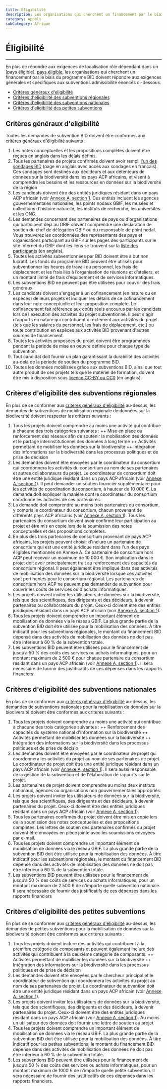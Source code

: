 ```yaml
---
title: Éligibilité
description: Les organisations qui cherchent un financement par le biais du programme BID doivent satisfaire aux éligibilités générales et spécifiques à l'admissibilité à la subvention.
category: Appels
subCategory: Afrique
---
```

# Éligibilité

----------
En plus de répondre aux exigences de localisation rôle dépendant dans un [pays éligible],  [pays éligible](eligible-countries), les organisations qui cherchent un financement par le biais du programme BID doivent répondre aux exigences générales et spécifiques aux subventions admissibilité énoncés ci-dessous. 

+ [Critères généraux d'eligibilité](#generaux)
+ [Critères d'eligibilité des subventions régionales](#regionales)
+ [Critères d'eligibilité des subventions nationales](#nationales)
+ [Critères d'eligibilité des petites subventions](#petites)

## Critères généraux d'eligibilité<a name="generaux"></a>

Toutes les demandes de subvention BID doivent être conformes aux critères généraux d'éligibilité suivants :

1. Les notes conceptuelles et les propositions complètes doivent être reçues en anglais dans les délais définis.
2. Tous les partenaires de projets confirmés doivent avoir rempli [l'un des sondages BID](http://www.gbif.org/news/surveys-for-data-holders-decision-makers) (page en anglais avec accès aux sondages en français). Ces sondages sont destinés aux décideurs et aux détenteurs de données sur la biodiversité dans les pays ACP africains, et visent à comprendre les besoins et les ressources en données sur la biodiversité de la région
3. Les candidats doivent être des entités juridiques résidant dans un pays ACP africain (voir [Annexe A, section 1](http://www.gbif.org/sites/default/files/gbif_project/files/BID-call-for-proposals-Annex-A.pdf). Ces entités incluent les agences gouvernementales nationales, les points nodaux GBIF, les musées et collections d'histoire naturelle, les instituts de recherche, les universités et les ONG.
4. Les demandes concernant des partenaires de pays ou d'organisations qui participent déjà au GBIF doivent comprendre une déclaration de soutien du chef de délégation GBIF ou du responsable de point nodal. Vous trouverez les coordonnées des représentants des pays et organisations participant au GBIF sur les pages des participants sur le site Internet du GBIF dont les liens se trouvent sur la [liste des participants](http://www.gbif.org/participation/participant-list) (en anglais).
5. Toutes les activités subventionnées par BID doivent être à but non lucratif. Les fonds du programme BID peuvent être utilisés pour subventionner les heures de travail du personnel, les frais de déplacement et les frais liés à l’organisation de réunions et d’ateliers, et un montant limité de frais d’équipement et de services informatiques.
6. Les subventions BID ne peuvent pas être utilisées pour couvrir des frais généraux.
7. Les candidats doivent s'engager à un cofinancement (en nature ou en espèces) de leurs projets et indiquer les détails de ce cofinancement dans leur note conceptuelle et leur proposition complète. Le cofinancement fait référence aux coûts réels encourus par les candidats lors de l'exécution des activités du projet subventionné. Il peut s'agir d'apports en nature qui contribuent directement aux activités du projet (tels que les salaires du personnel, les frais de déplacement, etc.) ou toute contribution en espèces aux activités BID provenant d'autres sources de financement.
8. Toutes les activités proposées du projet doivent être programmées pendant la période de mise en oeuvre définie pour chaque type de subvention.
9. Tout candidat doit fournir un plan garantissant la durabilité des activités au-delà de la période de soutien du programme BID.
10. Toutes les données mobilisées grâce aux subventions BID, ainsi que tout autre produit de ces projets tels que le matériel de formation, doivent être mis à disposition sous [licence CC-BY ou CC0](http://www.gbif.org/newsroom/news/data-licensing-and-endorsement) (en anglais).

## Critères d'eligibilité des subventions régionales<a name="regionales"></a>

En plus de se conformer aux [critères généraux d'éligibilité](#generaux) au-dessus, les demandes de subventions de mobilisation régionale de données sur la biodiversité doivent respecter les critères suivants :
1. Tous les projets doivent comprendre au moins une activité qui contribue à chacune des trois catégories suivantes :
++ Mise en place ou renforcement des réseaux afin de soutenir la mobilisation des données et le partage interinstitutionnel des données à long terme
++ Activités permettant de mobiliser les données sur la biodiversité
++ Intégration des informations sur la biodiversité dans les processus politiques et de prise de décision
2. Les demandes doivent être envoyées par le coordinateur du consortium qui coordonnera les activités du consortium au nom de ses partenaires et autres collaborateurs du projet. Le coordinateur de consortium doit être une entité juridique résidant dans un pays ACP africain (voir [Annexe A, section 1](http://www.gbif.org/sites/default/files/gbif_project/files/BID-call-for-proposals-Annex-A.pdf)). Il peut demander un soutien financier supplémentaire pour les activités de coordination du consortium, à hauteur de 10 000 €. La demande doit expliquer la manière dont le coordinateur du consortium coordonne les activités de ses partenaires.
3. La demande doit comprendre au moins trois partenaires du consortium, y compris le coordinateur du consortium, chacun provenant de différents pays ACP africains (voir [Annexe A, section 1](http://www.gbif.org/sites/default/files/gbif_project/files/BID-call-for-proposals-Annex-A.pdf)). Tous les partenaires du consortium doivent avoir confirmé leur participation au projet et être mis en copie lors de la soumission des notes conceptuelles et des propositions complètes.
4. En plus des trois partenaires de consortium provenant de pays ACP africains, les projets peuvent choisir d'inclure un partenaire de consortium qui est une entité juridique résidant dans l'un des pays éligibles mentionnés en Annexe A. Ce partenaire de consortium hors ACP peut recevoir un maximum de 10 000 €. Son implication dans le projet doit avoir principalement trait au renforcement des capacités du consortium régional. Il peut également être impliqué dans des activités de mobilisation des données sur la biodiversité lorsque ces activités sont pertinentes pour le consortium régional. Les partenaires de consortium hors ACP ne peuvent pas demander de subvention pour couvrir les coûts de services ou d'achats informatiques.
5. Les projets doivent inviter les utilisateurs de données sur la biodiversité, tels que des scientifiques, des dirigeants et des décideurs, à devenir partenaires ou collaborateurs du projet. Ceux-ci doivent être des entités juridiques résidant dans un pays ACP africain (voir [Annexe A, section 1](http://www.gbif.org/sites/default/files/gbif_project/files/BID-call-for-proposals-Annex-A.pdf)).
6. Tous les projets doivent comprendre un important élément de mobilisation de données via le réseau GBIF. La plus grande partie de la subvention BID doit être utilisée pour la mobilisation des données. À titre indicatif pour les subventions régionales, le montant du financement BID dépensé dans des activités de mobilisation des données ne doit pas être inférieur à 60 % de la subvention totale.
7. Les subventions BID peuvent être utilisées pour le financement de jusqu’à 50 % des coûts des services ou achats informatiques, pour un montant maximum de 2 500 € pour chaque partenaire du consortium résidant dans un pays ACP africain (voir [Annexe A, section 1](http://www.gbif.org/sites/default/files/gbif_project/files/BID-call-for-proposals-Annex-A.pdf)). Il sera nécessaire de fournir des justificatifs de ces dépenses dans les rapports financiers.

## Critères d'eligibilité des subventions nationales<a name="nationales"></a>

En plus de se conformer aux [critères généraux d'éligibilité](#generaux) au-dessus, les demandes de subventions nationales pour la mobilisation de données sur la biodiversité doivent être conformes aux critères suivants :
1. Tous les projets doivent comprendre au moins une activité qui contribue à chacune des trois catégories suivantes :
++ Renforcement des capacités du système national d'information sur la biodiversité
++ Activités permettant de mobiliser les données sur la biodiversité
++ Intégration des informations sur la biodiversité dans les processus politiques et de prise de décisio
2. Les demandes doivent être envoyées par le coordinateur de projet qui coordonnera les activités du projet au nom de ses partenaires de projet. Le coordinateur de projet doit être une entité juridique résidant dans un pays ACP africain (voir [Annexe A, section 1](http://www.gbif.org/sites/default/files/gbif_project/files/BID-call-for-proposals-Annex-A.pdf)). Il sera aussi responsable de la gestion de la subvention et de l'élaboration de rapports sur le projet.
3. Les partenaires de projet doivent comprendre au moins deux instituts nationaux, agences ou organisations non gouvernementales appropriés.
4. Les projets doivent inviter les utilisateurs de données sur la biodiversité, tels que des scientifiques, des dirigeants et des décideurs, à devenir partenaires du projet. Ceux-ci doivent être des entités juridiques résidant dans un pays ACP africain (voir [Annexe A, section 1](http://www.gbif.org/sites/default/files/gbif_project/files/BID-call-for-proposals-Annex-A.pdf)).
5. Tous les partenaires confirmés du projet doivent être mis en copie lors de la soumission des notes conceptuelles et des propositions complètes. Les lettres de soutien des partenaires confirmés du projet doivent être envoyées en pièce jointe avec les soumissions envoyées par e-mail.
6. Tous les projets doivent comprendre un important élément de mobilisation de données via le réseau GBIF. La plus grande partie de la subvention BID doit être utilisée pour la mobilisation des données. À titre indicatif pour les subventions régionales, le montant du financement BID dépensé dans des activités de mobilisation des données ne doit pas être inférieur à 60 % de la subvention totale.
7. Les subventions BID peuvent être utilisées pour le financement de jusqu’à 50 % des coûts de services ou achats informatiques, pour un montant maximum de 2 500 € de n'importe quelle subvention nationale. Il sera nécessaire de fournir des justificatifs de ces dépenses dans les rapports financiers

## Critères d'eligibilité des petites subventions<a name="petites"></a>

En plus de se conformer aux [critères généraux d'éligibilité](#generaux) au-dessus, les demandes de petites subventions pour la mobilisation de données sur la biodiversité doivent être conformes aux critères suivants :
1. Tous les projets doivent inclure des activités qui contribuent à la première catégorie de composants et peuvent également inclure des activités qui contribuent à la deuxième catégorie de composants:
++ Activités permettant de mobiliser les données sur la biodiversité
++ Intégration des informations sur la biodiversité dans les processus politiques et de prise de décision
2. Les demandes doivent être envoyées par le chercheur principal et le coordinateur de subvention qui coordonnera les activités du projet au nom de ses partenaires de projet. Le coordinateur de subvention doit être une entité juridique résidant dans un pays ACP africain (voir [Annexe A, section 1](http://www.gbif.org/sites/default/files/gbif_project/files/BID-call-for-proposals-Annex-A.pdf)).
3. Les projets doivent inviter les utilisateurs de données sur la biodiversité, tels que des scientifiques, des dirigeants et des décideurs, à devenir partenaires du projet. Ceux-ci doivent être des entités juridiques résidant dans un pays ACP africain (voir [Annexe A, section 1](http://www.gbif.org/sites/default/files/gbif_project/files/BID-call-for-proposals-Annex-A.pdf)). Au moins un utilisateur des données doit fournir une lettre de soutien au projet.
4. Tous les projets doivent comprendre un important élément de mobilisation de données via le réseau GBIF. La plus grande partie de la subvention BID doit être utilisée pour la mobilisation des données. À titre indicatif pour les petites subventions, le montant du financement BID dépensé dans des activités de mobilisation des données ne doit pas être inférieur à 60 % de la subvention totale.
5. Les subventions BID peuvent être utilisées pour le financement de jusqu’à 50 % des coûts des services ou achats informatiques, pour un montant maximum de 1000 € de n'importe quelle petite subvention. Il sera nécessaire de fournir des justificatifs de ces dépenses dans les rapports financiers.
